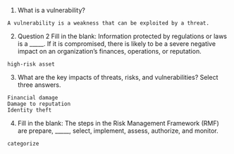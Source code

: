 1. What is a vulnerability?
```commandline
A vulnerability is a weakness that can be exploited by a threat. 
```
2. Question 2
Fill in the blank: Information protected by regulations or laws is a _____. If it is compromised, there is likely to be a severe negative impact on an organization’s finances, operations, or reputation. 
```commandline
high-risk asset
```
3. What are the key impacts of threats, risks, and vulnerabilities? Select three answers.
```commandline
Financial damage
Damage to reputation
Identity theft
```
4. Fill in the blank: The steps in the Risk Management Framework (RMF) are prepare, _____, select, implement, assess, authorize, and monitor.
```commandline
categorize
```
